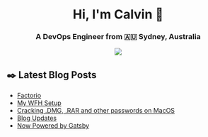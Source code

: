 <h1 align="center">Hi, I'm Calvin 🍭</h1>
<h3 align="center">A DevOps Engineer from 🇦🇺 Sydney, Australia</h3>

<p align='center'>
<a href="https://www.linkedin.com/in/c-bui/"><img src="https://img.shields.io/badge/-c–bui-0077B5?style=flat-square&labelColor=0077B5&logo=LinkedIn&link=https://www.linkedin.com/in/c-bui"></a>
</p>

<h2>✒️ Latest Blog Posts</h2>

<!-- BLOG-POST-LIST:START -->
- [Factorio](https://calvin.me/factorio)
- [My WFH Setup](https://calvin.me/my-wfh-setup)
- [Cracking .DMG, .RAR and other passwords on MacOS](https://calvin.me/cracking-passwords-on-macos)
- [Blog Updates](https://calvin.me/gatsby-updates)
- [Now Powered by Gatsby](https://calvin.me/now-powered-by-gatsby)
<!-- BLOG-POST-LIST:END -->

